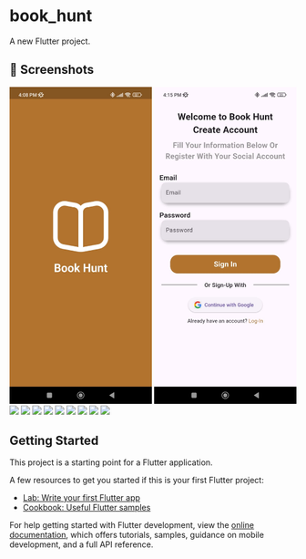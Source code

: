 # book_hunt

A new Flutter project.

## 📸 Screenshots

<a href="screenshots/splash_screen.jpg"><img src="screenshots/splash_screen.jpg" width="250"/></a>
<a href="screenshots/sign_up.jpg"><img src="screenshots/sign_up.jpg" width="250"/></a>
<a href="screenshots/3.jpg"><img src="screenshots/3.jpg" width="250"/></a>
<a href="screenshots/4.jpg"><img src="screenshots/4.jpg" width="250"/></a>
<a href="screenshots/5.jpg"><img src="screenshots/5.jpg" width="250"/></a>
<a href="screenshots/6.jpg"><img src="screenshots/6.jpg" width="250"/></a>
<a href="screenshots/7.jpg"><img src="screenshots/7.jpg" width="250"/></a>
<a href="screenshots/8.jpg"><img src="screenshots/8.jpg" width="250"/></a>
<a href="screenshots/9.jpg"><img src="screenshots/9.jpg" width="250"/></a>
<a href="screenshots/10.jpg"><img src="screenshots/10.jpg" width="250"/></a>
<a href="screenshots/11.jpg"><img src="screenshots/11.jpg" width="250"/></a>




## Getting Started

This project is a starting point for a Flutter application.

A few resources to get you started if this is your first Flutter project:

- [Lab: Write your first Flutter app](https://docs.flutter.dev/get-started/codelab)
- [Cookbook: Useful Flutter samples](https://docs.flutter.dev/cookbook)

For help getting started with Flutter development, view the
[online documentation](https://docs.flutter.dev/), which offers tutorials,
samples, guidance on mobile development, and a full API reference.

